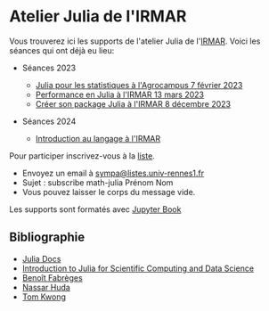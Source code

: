 # Atelier Julia de l'IRMAR

Vous trouverez ici les supports de l'atelier Julia de l'[IRMAR](https://irmar.univ-rennes1.fr). Voici les séances qui ont déjà eu lieu:

- Séances 2023
  + [Julia pour les statistiques à l'Agrocampus 7 février 2023](https://navaro.pages.math.cnrs.fr/juliaagrocampus2023)
  + [Performance en Julia à l'IRMAR  13 mars 2023](https://pnavaro.github.io/math-julia/)
  + [Créer son package Julia à l'IRMAR 8 décembre 2023](https://pnavaro.github.io/math-julia/package.html)

- Séances 2024
  + [Introduction au langage à l'IRMAR](https://indico.math.cnrs.fr/event/11297/)

Pour participer inscrivez-vous à la [liste](https://listes.univ-rennes1.fr/wws/info/math-julia).

- Envoyez un email à sympa@listes.univ-rennes1.fr 
- Sujet : subscribe math-julia Prénom Nom
- Vous pouvez laisser le corps du message vide.

Les supports sont formatés avec [Jupyter Book](https://pnavaro.github.io/math-julia)


## Bibliographie

- [Julia Docs](https://docs.julialang.org/en/v1/manual)
- [Introduction to Julia for Scientific Computing and Data Science](https://github.com/daveh19/pydataberlin2017)
- [Benoît Fabrèges](https://plmlab.math.cnrs.fr/fabreges/julia-2019/)
- [Nassar Huda](https://github.com/nassarhuda/JuliaTutorials)
- [Tom Kwong](https://github.com/PacktPublishing/Hands-on-Design-Patterns-and-Best-Practices-with-Julia/)
